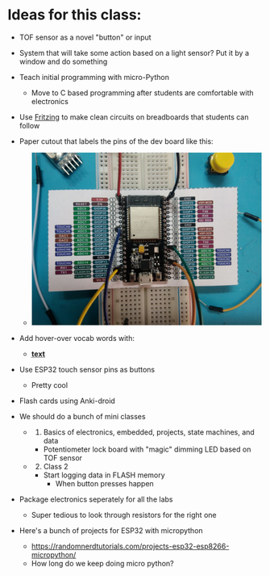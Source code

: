 # Ideas for this class:

- TOF sensor as a novel "button" or input
- System that will take some action based on a light sensor?  Put it by a window and do something
- Teach initial programming with micro-Python
  - Move to C based programming after students are comfortable with electronics
- Use [Fritzing](https://fritzing.org/learning/tutorials/building-circuit) to make clean circuits on breadboards that students can follow
- Paper cutout that labels the pins of the dev board like this:
  - ![dev_board_cutout](dev_board_overlay.png)
- Add hover-over vocab words with:
  - **<abbr title="hover-text">text</abbr>**
- Use ESP32 touch sensor pins as buttons
  - Pretty cool 
- Flash cards using Anki-droid

- We should do a bunch of mini classes
  - 1. Basics of electronics, embedded, projects, state machines, and data
    - Potentiometer lock board with "magic" dimming LED based on TOF sensor
  - 2. Class 2
    - Start logging data in FLASH memory
      - When button presses happen
- Package electronics seperately for all the labs
  - Super tedious to look through resistors for the right one
- Here's a bunch of projects for ESP32 with micropython
  - https://randomnerdtutorials.com/projects-esp32-esp8266-micropython/
  - How long do we keep doing micro python?